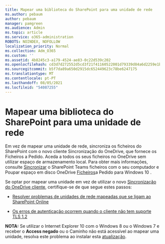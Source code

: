 ```yaml
---
title: Mapear uma biblioteca do SharePoint para uma unidade de rede
ms.author: pebaum
author: pebaum
manager: pamgreen
ms.audience: Admin
ms.topic: article
ms.service: o365-administration
ROBOTS: NOINDEX, NOFOLLOW
localization_priority: Normal
ms.collection: Adm_O365
ms.custom: ''
ms.assetid: 4b8245c3-a179-4524-ae83-0c22d539c202
ms.openlocfilehash: cd3d7d272552d5cd3f21f41160522001d79339d84a6d2259e1b1868deee66ef0
ms.sourcegitcommit: b5f7da89a650d2915dc652449623c78be6247175
ms.translationtype: MT
ms.contentlocale: pt-PT
ms.lasthandoff: 08/05/2021
ms.locfileid: "54087255"
---
```

# <a name="map-a-sharepoint-library-to-a-network-drive"></a>Mapear uma biblioteca do SharePoint para uma unidade de rede

Em vez de mapear uma unidade de rede, sincroniza os ficheiros do SharePoint com o novo cliente Sincronização do OneDrive, que fornece os Ficheiros a Pedido. Aceda a todos os seus ficheiros no OneDrive sem utilizar espaço de armazenamento local. Para obter mais informações, consulte [Sincronizar](https://support.microsoft.com/office/sync-sharepoint-and-teams-files-with-your-computer-6de9ede8-5b6e-4503-80b2-6190f3354a88) o SharePoint Teams ficheiros com o seu computador e Poupar espaço em disco OneDrive [Ficheiros](https://support.microsoft.com/office/save-disk-space-with-onedrive-files-on-demand-for-windows-10-0e6860d3-d9f3-4971-b321-7092438fb38e)a Pedido para Windows 10 .

Se optar por mapear uma unidade em vez de utilizar o novo [Sincronização do OneDrive cliente](https://support.microsoft.com/office/sync-sharepoint-and-teams-files-with-your-computer-6de9ede8-5b6e-4503-80b2-6190f3354a88), certifique-se de que segue estes passos:

- [Resolver problemas de unidades de rede mapeadas que se ligam ao SharePoint Online](/sharepoint/support/administration/troubleshoot-mapped-network-drives)

- [Os erros de autenticação ocorrem quando o cliente não tem suporte TLS 1.2](/sharepoint/troubleshoot/administration/authentication-errors-tls12-support#network-drive-mapped-to-a-sharepoint-library)  

**NOTA:** Se utilizar o Internet Explorer 10 com o Windows 8 ou o Windows 7 e receber  o **Access negado** ou o Caminho não está acessível ao mapear uma unidade, resolva este problema ao instalar esta [atualização](https://support.microsoft.com/topic/error-when-you-open-a-sharepoint-document-library-in-windows-explorer-or-map-a-network-drive-to-the-library-after-you-install-internet-explorer-10-96e640ba-059f-9b09-bb91-2a0319ee8b1d).